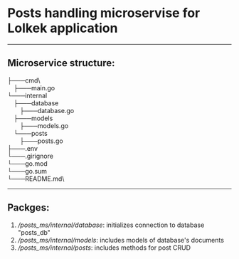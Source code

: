 # Posts handling microservise for Lolkek application
---
## Microservice structure:
├───cmd\  
&emsp;├───main.go\
└───internal\
&emsp;├───database\
&emsp;&emsp;├───database.go\
&emsp;├───models\
&emsp;&emsp;├───models.go\
&emsp;└───posts\
&emsp;&emsp;├───posts.go\
├───.env\
└───.girignore\
└───go.mod\
└───go.sum\
└───README.md\
___
## Packges:
1. */posts_ms/internal/database*: initializes connection to database "posts_db"
2. */posts_ms/internal/models*: includes models of database's documents
3. */posts_ms/internal/posts*: includes methods for post CRUD